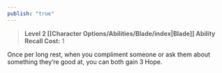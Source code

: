 ```yaml
---
publish: "true"
---
```

> **Level 2 [[Character Options/Abilities/Blade/index|Blade]] Ability**
> **Recall Cost:** 1

Once per long rest, when you compliment someone or ask them about something they’re good at, you can both gain 3 Hope.
